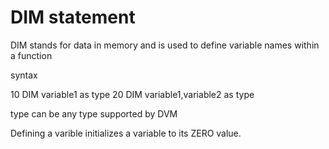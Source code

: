 # DIM statement
DIM  stands for data in memory and is used to define variable names within a function

syntax

10 DIM   variable1  as type 
20 DIM   variable1,variable2  as type 

type can be any type supported by DVM

Defining a varible initializes a variable to its ZERO value.